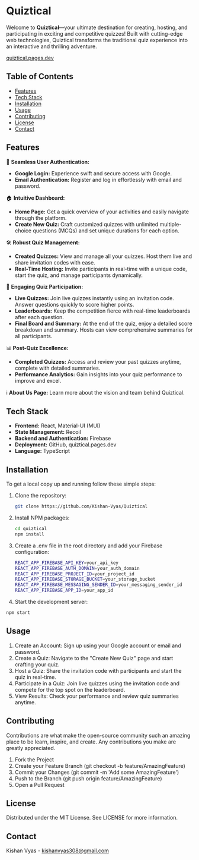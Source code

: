 # Quiztical

Welcome to **Quiztical**—your ultimate destination for creating, hosting, and participating in exciting and competitive quizzes! Built with cutting-edge web technologies, Quiztical transforms the traditional quiz experience into an interactive and thrilling adventure.


[quiztical.pages.dev](https://quiztical.pages.dev)


## Table of Contents
- [Features](#features)
- [Tech Stack](#tech-stack)
- [Installation](#installation)
- [Usage](#usage)
- [Contributing](#contributing)
- [License](#license)
- [Contact](#contact)

## Features

🎯 **Seamless User Authentication:**
- **Google Login:** Experience swift and secure access with Google.
- **Email Authentication:** Register and log in effortlessly with email and password.

🏠 **Intuitive Dashboard:**
- **Home Page:** Get a quick overview of your activities and easily navigate through the platform.
- **Create New Quiz:** Craft customized quizzes with unlimited multiple-choice questions (MCQs) and set unique durations for each option.

🛠️ **Robust Quiz Management:**
- **Created Quizzes:** View and manage all your quizzes. Host them live and share invitation codes with ease.
- **Real-Time Hosting:** Invite participants in real-time with a unique code, start the quiz, and manage participants dynamically.

🚀 **Engaging Quiz Participation:**
- **Live Quizzes:** Join live quizzes instantly using an invitation code. Answer questions quickly to score higher points.
- **Leaderboards:** Keep the competition fierce with real-time leaderboards after each question.
- **Final Board and Summary:** At the end of the quiz, enjoy a detailed score breakdown and summary. Hosts can view comprehensive summaries for all participants.

📊 **Post-Quiz Excellence:**
- **Completed Quizzes:** Access and review your past quizzes anytime, complete with detailed summaries.
- **Performance Analytics:** Gain insights into your quiz performance to improve and excel.

ℹ️ **About Us Page:** Learn more about the vision and team behind Quiztical.

## Tech Stack

- **Frontend:** React, Material-UI (MUI)
- **State Management:** Recoil
- **Backend and Authentication:** Firebase
- **Deployment:** GitHub, quiztical.pages.dev
- **Language:** TypeScript

## Installation

To get a local copy up and running follow these simple steps:

1. Clone the repository:
   ```sh
   git clone https://github.com/Kishan-Vyas/Quiztical

2. Install NPM packages:
   ```sh
   cd quiztical
   npm install
   ```
3. Create a .env file in the root directory and add your Firebase configuration:
   ```sh
   REACT_APP_FIREBASE_API_KEY=your_api_key
   REACT_APP_FIREBASE_AUTH_DOMAIN=your_auth_domain
   REACT_APP_FIREBASE_PROJECT_ID=your_project_id
   REACT_APP_FIREBASE_STORAGE_BUCKET=your_storage_bucket
   REACT_APP_FIREBASE_MESSAGING_SENDER_ID=your_messaging_sender_id
   REACT_APP_FIREBASE_APP_ID=your_app_id
   ```
4. Start the development server:

```sh
npm start
```

## Usage
1. Create an Account: Sign up using your Google account or email and password.
2. Create a Quiz: Navigate to the "Create New Quiz" page and start crafting your quiz.
3. Host a Quiz: Share the invitation code with participants and start the quiz in real-time.
4. Participate in a Quiz: Join live quizzes using the invitation code and compete for the top spot on the leaderboard.
5. View Results: Check your performance and review quiz summaries anytime.
   
## Contributing
Contributions are what make the open-source community such an amazing place to be learn, inspire, and create. Any contributions you make are greatly appreciated.

1. Fork the Project
2. Create your Feature Branch (git checkout -b feature/AmazingFeature)
3. Commit your Changes (git commit -m 'Add some AmazingFeature')
4. Push to the Branch (git push origin feature/AmazingFeature)
5. Open a Pull Request
## License
Distributed under the MIT License. See LICENSE for more information.

## Contact
Kishan Vyas - kishanvyas308@gmail.com 



